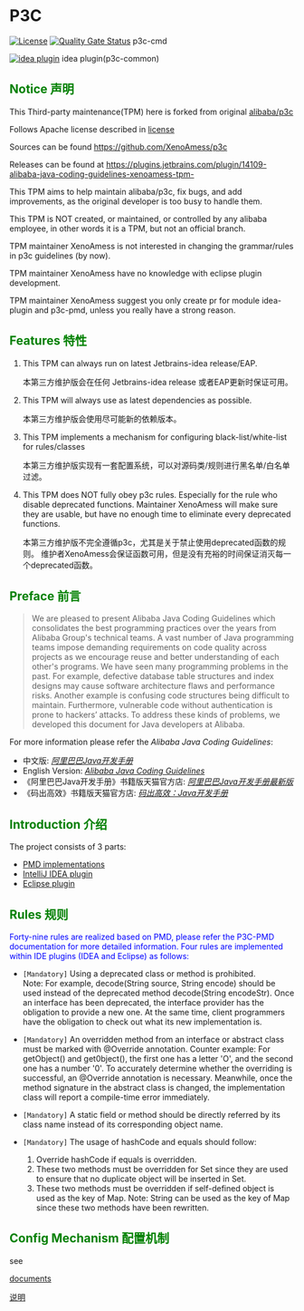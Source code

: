 # P3C

[![License](https://img.shields.io/badge/license-Apache%202-4EB1BA.svg)](https://www.apache.org/licenses/LICENSE-2.0.html)
[![Quality Gate Status](https://sonarcloud.io/api/project_badges/measure?project=p3c-idea&metric=alert_status)](https://sonarcloud.io/dashboard?id=p3c-idea)
p3c-cmd

[![idea plugin](https://sonarcloud.io/api/project_badges/measure?project=p3c-idea&metric=alert_status)](https://sonarcloud.io/dashboard?id=p3c-idea)
idea plugin(p3c-common)

## <font color="green">Notice 声明</font>
This Third-party maintenance(TPM) here is forked from original [alibaba/p3c](https://github.com/alibaba/p3c)

Follows Apache license described in [license](license.txt)

Sources can be found https://github.com/XenoAmess/p3c

Releases can be found at https://plugins.jetbrains.com/plugin/14109-alibaba-java-coding-guidelines-xenoamess-tpm-

This TPM aims to help maintain alibaba/p3c, fix bugs, and add improvements, as the original developer is too busy to handle them.

This TPM is NOT created, or maintained, or controlled by any alibaba employee, in other words it is a TPM, but not an official branch.

TPM maintainer XenoAmess is not interested in changing the grammar/rules in p3c guidelines (by now).

TPM maintainer XenoAmess have no knowledge with eclipse plugin development.

TPM maintainer XenoAmess suggest you only create pr for module idea-plugin and p3c-pmd, unless you really have a strong reason.

## <font color="green">Features 特性</font>

1.  This TPM can always run on latest Jetbrains-idea release/EAP.

    本第三方维护版会在任何 Jetbrains-idea release 或者EAP更新时保证可用。

2.  This TPM will always use as latest dependencies as possible.

    本第三方维护版会使用尽可能新的依赖版本。

3.  This TPM implements a mechanism for configuring black-list/white-list for rules/classes

    本第三方维护版实现有一套配置系统，可以对源码类/规则进行黑名单/白名单过滤。

4.  This TPM does NOT fully obey p3c rules. 
    Especially for the rule who disable deprecated functions.
    Maintainer XenoAmess will make sure they are usable,
    but have no enough time to eliminate every deprecated functions.

    本第三方维护版不完全遵循p3c，尤其是关于禁止使用deprecated函数的规则。
    维护者XenoAmess会保证函数可用，但是没有充裕的时间保证消灭每一个deprecated函数。

## <font color="green">Preface 前言</font>
> We are pleased to present Alibaba Java Coding Guidelines which consolidates the best programming practices over the years from Alibaba Group's technical teams. A vast number of Java programming teams impose demanding requirements on code quality across projects as we encourage reuse and better understanding of each other's programs. We have seen many programming problems in the past. For example, defective database table structures and index designs may cause software architecture flaws and performance risks. Another example is confusing code structures being difficult to maintain. Furthermore, vulnerable code without authentication is prone to hackers’ attacks. To address these kinds of problems, we developed this document for Java developers at Alibaba.
 
For more information please refer the *Alibaba Java Coding Guidelines*:
- 中文版: *[阿里巴巴Java开发手册](https://github.com/alibaba/p3c/blob/master/Java%E5%BC%80%E5%8F%91%E6%89%8B%E5%86%8C%EF%BC%88%E5%B5%A9%E5%B1%B1%E7%89%88%EF%BC%89.pdf)*
- English Version: *[Alibaba Java Coding Guidelines](https://alibaba.github.io/Alibaba-Java-Coding-Guidelines)*
- 《阿里巴巴Java开发手册》书籍版天猫官方店: *[阿里巴巴Java开发手册最新版](https://detail.tmall.com/item.htm?spm=a220m.1000858.1000725.1.4577601asIhzbW&id=628337143778&areaId=330100&user_id=1932014659&cat_id=2&is_b=1&rn=11a322ef70720cdf5e894001e4b48b55)*
- 《码出高效》书籍版天猫官方店: *[码出高效：Java开发手册](https://detail.tmall.com/item.htm?spm=a230r.1.14.40.7dee7d6bwpO82U&id=575107529181&ns=1&abbucket=20)*

## <font color="green">Introduction 介绍</font>
The project consists of 3 parts:  
- [PMD implementations](p3c-pmd)  
- [IntelliJ IDEA plugin](idea-plugin)  
- [Eclipse plugin](eclipse-plugin)   

## <font color="green">Rules 规则</font>
<font color="blue">Forty-nine rules are realized based on PMD, please refer the P3C-PMD documentation for more detailed information. Four rules are implemented within IDE plugins (IDEA and Eclipse) as follows:</font>  

- ``[Mandatory]`` Using a deprecated class or method is prohibited.  
   Note: For example, decode(String source, String encode) should be used instead of the deprecated method decode(String encodeStr). Once an interface has been deprecated, the interface provider has the obligation to provide a new one. At the same time, client programmers have the obligation to check out what its new implementation is.
   
- ``[Mandatory]`` An overridden method from an interface or abstract class must be marked with @Override annotation.
   Counter example: For getObject() and get0bject(), the first one has a letter 'O', and the second one has a number '0'. To accurately determine whether the overriding is successful, an @Override annotation is necessary. Meanwhile, once the method signature in the abstract class is changed, the implementation class will report a compile-time error immediately.
   
- ``[Mandatory]`` A static field or method should be directly referred by its class name instead of its corresponding object name.

- ``[Mandatory]`` The usage of hashCode and equals should follow:
    1. Override hashCode if equals is overridden.
    2. These two methods must be overridden for Set since they are used to ensure that no duplicate object will be inserted in Set.
    3. These two methods must be overridden if self-defined object is used as the key of Map.
   Note: String can be used as the key of Map since these two methods have been rewritten.

## <font color="green">Config Mechanism 配置机制</font>

see 

[documents](idea-plugin/README.md)

[说明](idea-plugin/README_cn.md)
